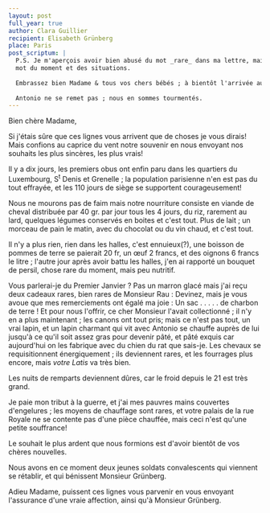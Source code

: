 ```yaml
---
layout: post
full_year: true
author: Clara Guillier
recipient: Elisabeth Grünberg
place: Paris
post_scriptum: |
  P.S. Je m'aperçois avoir bien abusé du mot _rare_ dans ma lettre, mais c'est le
  mot du moment et des situations.
  
  Embrassez bien Madame & tous vos chers bébés ; à bientôt l'arrivée au numéro 4.
  
  Antonio ne se remet pas ; nous en sommes tourmentés.
---
```



Bien chère Madame,

Si j'étais sûre que ces lignes vous arrivent que de choses je vous dirais!
Mais confions au caprice du vent notre souvenir en nous envoyant nos souhaits
les plus sincères, les plus vrais!

Il y a dix jours, les premiers obus ont enfin paru dans les quartiers du
Luxembourg, S<sup>t</sup> Denis et Grenelle ; la population parisienne n'en est pas du
tout effrayée, et les 110 jours de siège se supportent courageusement!

Nous ne mourons pas de faim mais notre nourriture consiste en viande de cheval
distribuée par 40 gr. par jour tous les 4 jours, du riz, rarement au lard,
quelques légumes conservés en boites et c'est tout. Plus de lait ; un morceau de 
pain le matin, avec du chocolat ou du vin chaud, et c'est tout.

Il n'y a plus rien, rien dans les halles, c'est ennuieux(?), une boisson de
pommes de terre se paierait 20 fr, un œuf 2 francs, et des oignons 6 francs le
litre ; l'autre jour après avoir battu les halles, j'en ai rapporté un bouquet
de persil, chose rare du moment, mais peu nutritif.

Vous parlerai-je du Premier Janvier ? Pas un marron glacé mais j'ai reçu deux
cadeaux rares, bien rares de Monsieur Rau : Devinez, mais je vous avoue que mes
remerciements ont égalé ma joie : 
Un sac . . . . . de charbon de terre ! Et pour nous l'offrir, ce cher Monsieur 
l'avait collectionné ; il n'y en a plus maintenant ; les canons ont tout pris;
mais ce n'est pas tout, un vrai lapin, et un lapin charmant qui vit avec
Antonio se chauffe auprès de lui jusqu'à ce qu'il soit assez gras pour devenir
pâté, et pâté exquis car aujourd'hui on les fabrique avec du chien du rat
que sais-je. Les chevaux se requisitionnent énergiquement ; ils deviennent
rares, et les fourrages plus encore, mais _votre Latis_  va très bien.

Les nuits de remparts deviennent dûres, car le froid depuis le 21 est très
grand.

Je paie mon tribut à la guerre, et j'ai mes pauvres mains couvertes
d'engelures ; les moyens de chauffage sont rares, et votre palais de la rue
Royale ne se contente pas d'une pièce chauffée, mais ceci n'est qu'une petite
souffrance!

Le souhait le plus ardent que nous formions est d'avoir bientôt de vos chères
nouvelles. 

Nous avons en ce moment deux jeunes soldats convalescents qui viennent se
rétablir, et qui bénissent Monsieur Grünberg.

Adieu Madame, puissent ces lignes vous parvenir en vous envoyant l'assurance
d'une vraie affection, ainsi qu'à Monsieur Grünberg.
